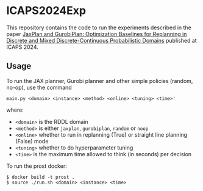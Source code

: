 # ICAPS2024Exp

This repository contains the code to run the experiments described in the paper [JaxPlan and GurobiPlan: Optimization Baselines for Replanning in Discrete and Mixed Discrete-Continuous Probabilistic Domains](https://ojs.aaai.org/index.php/ICAPS/article/view/31480) published at ICAPS 2024.

## Usage

To run the JAX planner, Gurobi planner and other simple policies (random, no-op), use the command

```shell-session
main.py <domain> <instance> <method> <online> <tuning> <time>'
```

where:
- ``<domain>`` is the RDDL domain
- ``<method>`` is either ``jaxplan``, ``gurobiplan``, ``random`` or ``noop``
- ``<online>`` whether to run in replanning (True) or straight line planning (False) mode
- ``<tuning>`` whether to do hyperparameter tuning
- ``<time>`` is the maximum time allowed to think (in seconds) per decision

To run the prost docker:

```shell-session
$ docker build -t prost .
$ source ./run.sh <domain> <instance> <time>
```
